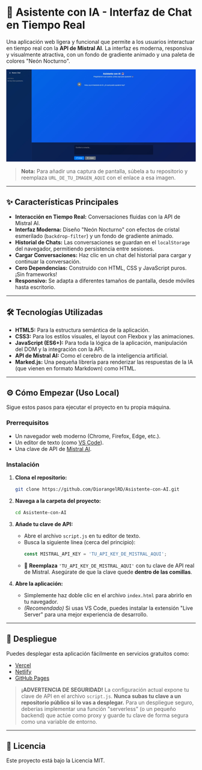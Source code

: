 # 🤖 Asistente con IA - Interfaz de Chat en Tiempo Real

Una aplicación web ligera y funcional que permite a los usuarios interactuar en tiempo real con la **API de Mistral AI**. La interfaz es moderna, responsiva y visualmente atractiva, con un fondo de gradiente animado y una paleta de colores "Neón Nocturno".

![Asistente con IA Screenshot](https://github.com/DiorangelRD/Asistente-con-AI/blob/main/screenshot.jpg)
> **Nota:** Para añadir una captura de pantalla, súbela a tu repositorio y reemplaza `URL_DE_TU_IMAGEN_AQUI` con el enlace a esa imagen.

---

## ✨ Características Principales

-   **Interacción en Tiempo Real:** Conversaciones fluidas con la API de Mistral AI.
-   **Interfaz Moderna:** Diseño "Neón Nocturno" con efectos de cristal esmerilado (`backdrop-filter`) y un fondo de gradiente animado.
-   **Historial de Chats:** Las conversaciones se guardan en el `localStorage` del navegador, permitiendo persistencia entre sesiones.
-   **Cargar Conversaciones:** Haz clic en un chat del historial para cargar y continuar la conversación.
-   **Cero Dependencias:** Construido con HTML, CSS y JavaScript puros. ¡Sin frameworks!
-   **Responsivo:** Se adapta a diferentes tamaños de pantalla, desde móviles hasta escritorio.

---

## 🛠️ Tecnologías Utilizadas

-   **HTML5:** Para la estructura semántica de la aplicación.
-   **CSS3:** Para los estilos visuales, el layout con Flexbox y las animaciones.
-   **JavaScript (ES6+):** Para toda la lógica de la aplicación, manipulación del DOM y la integración con la API.
-   **API de Mistral AI:** Como el cerebro de la inteligencia artificial.
-   **Marked.js:** Una pequeña librería para renderizar las respuestas de la IA (que vienen en formato Markdown) como HTML.

---

## ⚙️ Cómo Empezar (Uso Local)

Sigue estos pasos para ejecutar el proyecto en tu propia máquina.

### Prerrequisitos

-   Un navegador web moderno (Chrome, Firefox, Edge, etc.).
-   Un editor de texto (como [VS Code](https://code.visualstudio.com/)).
-   Una clave de API de [Mistral AI](https://console.mistral.ai/).

### Instalación

1.  **Clona el repositorio:**
    ```sh
    git clone https://github.com/DiorangelRD/Asistente-con-AI.git
    ```

2.  **Navega a la carpeta del proyecto:**
    ```sh
    cd Asistente-con-AI
    ```

3.  **Añade tu clave de API:**
    -   Abre el archivo `script.js` en tu editor de texto.
    -   Busca la siguiente línea (cerca del principio):
        ```javascript
        const MISTRAL_API_KEY = 'TU_API_KEY_DE_MISTRAL_AQUI';
        ```
    -   🚨 **Reemplaza** `'TU_API_KEY_DE_MISTRAL_AQUI'` con tu clave de API real de Mistral. Asegúrate de que la clave quede **dentro de las comillas**.

4.  **Abre la aplicación:**
    -   Simplemente haz doble clic en el archivo `index.html` para abrirlo en tu navegador.
    -   *(Recomendado)* Si usas VS Code, puedes instalar la extensión "Live Server" para una mejor experiencia de desarrollo.

---

## 🚀 Despliegue

Puedes desplegar esta aplicación fácilmente en servicios gratuitos como:

-   [Vercel](https://vercel.com/)
-   [Netlify](https://www.netlify.com/)
-   [GitHub Pages](https://pages.github.com/)

> **¡ADVERTENCIA DE SEGURIDAD!**
> La configuración actual expone tu clave de API en el archivo `script.js`. **Nunca subas tu clave a un repositorio público si lo vas a desplegar.** Para un despliegue seguro, deberías implementar una función "serverless" (o un pequeño backend) que actúe como proxy y guarde tu clave de forma segura como una variable de entorno.

---

## 📄 Licencia

Este proyecto está bajo la Licencia MIT.
